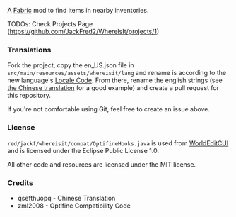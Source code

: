 A [Fabric](https://fabricmc.net/) mod to find items in nearby inventories.

TODOs: Check Projects Page (https://github.com/JackFred2/WhereIsIt/projects/1)

### Translations

Fork the project, copy the en_US.json file in `src/main/resources/assets/whereisit/lang` and rename is according to the new language's [Locale Code](https://minecraft.gamepedia.com/Language#Available_languages). From there, rename the english strings (see [the Chinese translation](https://github.com/JackFred2/WhereIsIt/blob/master/src/main/resources/assets/whereisit/lang/zh_cn.json) for a good example) and create a pull request for this repository.

If you're not comfortable using Git, feel free to create an issue above.

### License
`red/jackf/whereisit/compat/OptifineHooks.java` is used from [WorldEditCUI](https://github.com/mikroskeem/WorldEditCUI) and is licensed under the Eclipse Public License 1.0.

All other code and resources are licensed under the MIT license.

### Credits

- qsefthuopq - Chinese Translation
- zml2008 - Optifine Compatibility Code